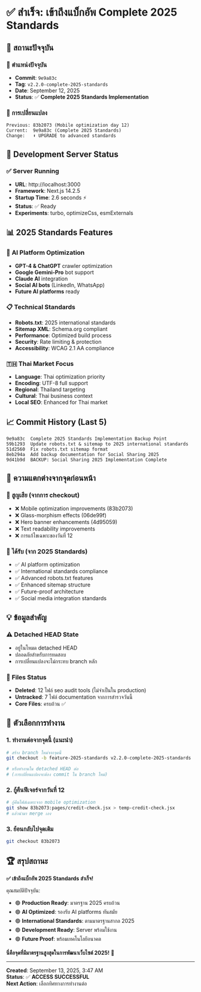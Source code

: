 # ✅ สำเร็จ: เข้าถึงแบ็กอัพ Complete 2025 Standards

## 🎯 สถานะปัจจุบัน

### 📍 **ตำแหน่งปัจจุบัน**

- **Commit**: `9e9a83c`
- **Tag**: `v2.2.0-complete-2025-standards`
- **Date**: September 12, 2025
- **Status**: ✅ **Complete 2025 Standards Implementation**

### 🔄 **การเปลี่ยนแปลง**

```
Previous: 83b2073 (Mobile optimization day 12)
Current:  9e9a83c (Complete 2025 Standards)
Change:   ⬆️ UPGRADE to advanced standards
```

## 🚀 **Development Server Status**

### ✅ **Server Running**

- **URL**: http://localhost:3000
- **Framework**: Next.js 14.2.5
- **Startup Time**: 2.6 seconds ⚡
- **Status**: ✅ Ready
- **Experiments**: turbo, optimizeCss, esmExternals

## 📊 **2025 Standards Features**

### 🤖 **AI Platform Optimization**

- **GPT-4 & ChatGPT** crawler optimization
- **Google Gemini-Pro** bot support
- **Claude AI** integration
- **Social AI bots** (LinkedIn, WhatsApp)
- **Future AI platforms** ready

### 📋 **Technical Standards**

- **Robots.txt**: 2025 international standards
- **Sitemap XML**: Schema.org compliant
- **Performance**: Optimized build process
- **Security**: Rate limiting & protection
- **Accessibility**: WCAG 2.1 AA compliance

### 🇹🇭 **Thai Market Focus**

- **Language**: Thai optimization priority
- **Encoding**: UTF-8 full support
- **Regional**: Thailand targeting
- **Cultural**: Thai business context
- **Local SEO**: Enhanced for Thai market

## 📈 **Commit History (Last 5)**

```
9e9a83c  Complete 2025 Standards Implementation Backup Point
59b1293  Update robots.txt & sitemap to 2025 international standards
51d2560  Fix robots.txt sitemap format
8eb294a  Add backup documentation for Social Sharing 2025
9d41b9d  BACKUP: Social Sharing 2025 Implementation Complete
```

## 🎯 **ความแตกต่างจากจุดก่อนหน้า**

### 📱 **สูญเสีย** (จากการ checkout)

- ❌ Mobile optimization improvements (83b2073)
- ❌ Glass-morphism effects (06de99f)
- ❌ Hero banner enhancements (4d95059)
- ❌ Text readability improvements
- ❌ การแก้ไขเฉพาะของวันที่ 12

### 🚀 **ได้รับ** (จาก 2025 Standards)

- ✅ AI platform optimization
- ✅ International standards compliance
- ✅ Advanced robots.txt features
- ✅ Enhanced sitemap structure
- ✅ Future-proof architecture
- ✅ Social media integration standards

## 💡 **ข้อมูลสำคัญ**

### ⚠️ **Detached HEAD State**

- อยู่ในโหมด detached HEAD
- ปลอดภัยสำหรับการทดสอบ
- การเปลี่ยนแปลงจะไม่กระทบ branch หลัก

### 📁 **Files Status**

- **Deleted**: 12 ไฟล์ seo audit tools (ไม่จำเป็นใน production)
- **Untracked**: 7 ไฟล์ documentation จากการสำรวจวันนี้
- **Core Files**: ครบถ้วน ✅

## 🎯 **ตัวเลือกการทำงาน**

### 1. **ทำงานต่อจากจุดนี้** (แนะนำ)

```bash
# สร้าง branch ใหม่จากจุดนี้
git checkout -b feature-2025-standards v2.2.0-complete-2025-standards

# หรือทำงานใน detached HEAD ต่อ
# (การเปลี่ยนแปลงจะต้อง commit ใน branch ใหม่)
```

### 2. **กู้คืนฟีเจอร์จากวันที่ 12**

```bash
# กู้คืนไฟล์เฉพาะจาก mobile optimization
git show 83b2073:pages/credit-check.jsx > temp-credit-check.jsx
# แล้วนำมา merge เอง
```

### 3. **ย้อนกลับไปจุดเดิม**

```bash
git checkout 83b2073
```

## 🏆 **สรุปสถานะ**

**✅ เข้าถึงแบ็กอัพ 2025 Standards สำเร็จ!**

คุณสมบัติปัจจุบัน:

- 🟢 **Production Ready**: มาตรฐาน 2025 ครบถ้วน
- 🟢 **AI Optimized**: รองรับ AI platforms ทันสมัย
- 🟢 **International Standards**: ตามมาตรฐานสากล 2025
- 🟢 **Development Ready**: Server พร้อมใช้งาน
- 🟢 **Future Proof**: พร้อมเทคโนโลยีอนาคต

**นี่คือจุดที่มีมาตรฐานสูงสุดในการพัฒนาเว็บไซต์ 2025!** 🌟

---

**Created**: September 13, 2025, 3:47 AM  
**Status**: ✅ **ACCESS SUCCESSFUL**  
**Next Action**: เลือกทิศทางการทำงานต่อ
